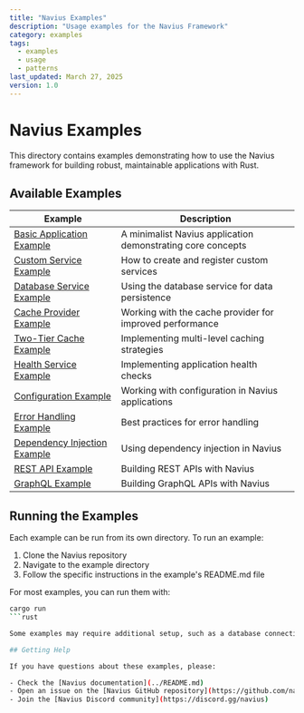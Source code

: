 ```yaml
---
title: "Navius Examples"
description: "Usage examples for the Navius Framework"
category: examples
tags:
  - examples
  - usage
  - patterns
last_updated: March 27, 2025
version: 1.0
---
```


# Navius Examples

This directory contains examples demonstrating how to use the Navius framework for building robust, maintainable applications with Rust.

## Available Examples

| Example | Description |
|---------|-------------|
| [Basic Application Example](./basic-application-example.md) | A minimalist Navius application demonstrating core concepts |
| [Custom Service Example](./custom-service-example.md) | How to create and register custom services |
| [Database Service Example](./database-service-example.md) | Using the database service for data persistence |
| [Cache Provider Example](./cache-provider-example.md) | Working with the cache provider for improved performance |
| [Two-Tier Cache Example](./two-tier-cache-example.md) | Implementing multi-level caching strategies |
| [Health Service Example](./health-service-example.md) | Implementing application health checks |
| [Configuration Example](./configuration-example.md) | Working with configuration in Navius applications |
| [Error Handling Example](./error-handling-example.md) | Best practices for error handling |
| [Dependency Injection Example](./dependency-injection-example.md) | Using dependency injection in Navius |
| [REST API Example](./rest-api-example.md) | Building REST APIs with Navius |
| [GraphQL Example](./graphql-example.md) | Building GraphQL APIs with Navius |

## Running the Examples

Each example can be run from its own directory. To run an example:

1. Clone the Navius repository
2. Navigate to the example directory
3. Follow the specific instructions in the example's README.md file

For most examples, you can run them with:

```bash
cargo run
```rust

Some examples may require additional setup, such as a database connection or environment variables.

## Getting Help

If you have questions about these examples, please:

- Check the [Navius documentation](../README.md)
- Open an issue on the [Navius GitHub repository](https://github.com/navius-framework/navius)
- Join the [Navius Discord community](https://discord.gg/navius) 
